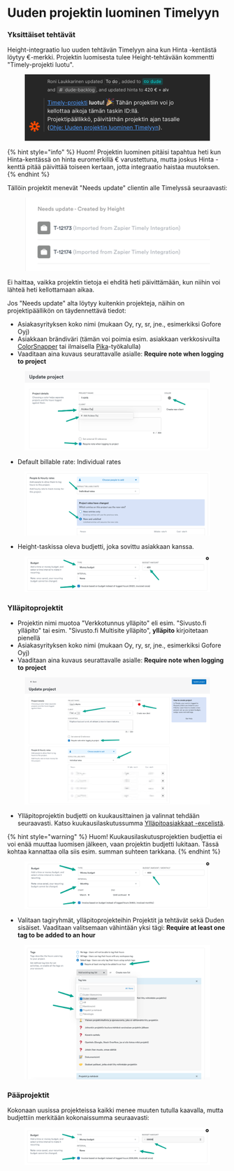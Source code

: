 # Uuden projektin luominen Timelyyn

### Yksittäiset tehtävät

Height-integraatio luo uuden tehtävän Timelyyn aina kun Hinta -kentästä löytyy €-merkki. Projektin luomisesta tulee Height-tehtävään kommentti "Timely-projekti luotu".

<div align="left">

<figure><img src="../../../.gitbook/assets/image (7).png" alt=""><figcaption></figcaption></figure>

</div>

{% hint style="info" %}
Huom! Projektin luominen pitäisi tapahtua heti kun Hinta-kentässä on hinta euromerkillä € varustettuna, mutta joskus Hinta -kenttä pitää päivittää toiseen kertaan, jotta integraatio haistaa muutoksen.
{% endhint %}

Tällöin projektit menevät "Needs update" clientin alle Timelyssä seuraavasti:

<div align="left">

<figure><img src="../../../.gitbook/assets/image (4).png" alt=""><figcaption></figcaption></figure>

</div>

Ei haittaa, vaikka projektin tietoja ei ehditä heti päivittämään, kun niihin voi lähteä heti kellottamaan aikaa.

Jos "Needs update" alta löytyy kuitenkin projekteja, näihin on projektipäällikön on täydennettävä tiedot:

* Asiakasyrityksen koko nimi (mukaan Oy, ry, sr, jne., esimerkiksi Gofore Oyj)
* Asiakkaan brändiväri (tämän voi poimia esim. asiakkaan verkkosivuilta [ColorSnapper](https://colorsnapper.com/) tai ilmaisella [Pika](https://github.com/superhighfives/pika)-työkalulla)
* Vaaditaan aina kuvaus seurattavalle asialle: **Require note when logging to project**

<figure><img src="../../../.gitbook/assets/image (2).png" alt=""><figcaption></figcaption></figure>

* Default billable rate: Individual rates

<figure><img src="../../../.gitbook/assets/image (1).png" alt=""><figcaption></figcaption></figure>

* Height-taskissa oleva budjetti, joka sovittu asiakkaan kanssa.

<figure><img src="../../../.gitbook/assets/image (3).png" alt=""><figcaption></figcaption></figure>

### Ylläpitoprojektit

* Projektin nimi muotoa "Verkkotunnus ylläpito" eli esim. "Sivusto.fi ylläpito" tai esim. "Sivusto.fi Multisite ylläpito", **ylläpito** kirjoitetaan pienellä
* Asiakasyrityksen koko nimi (mukaan Oy, ry, sr, jne., esimerkiksi Gofore Oyj)
* Vaaditaan aina kuvaus seurattavalle asialle: **Require note when logging to project**

<figure><img src="../../../.gitbook/assets/image (1) (1) (1).png" alt=""><figcaption></figcaption></figure>

* Ylläpitoprojektin budjetti on kuukausittainen ja valinnat tehdään seuraavasti. Katso kuukausilaskutussumma [Ylläpitoasiakkaat -excelistä](https://docs.google.com/spreadsheets/d/1Z0V7aShadlQDsQ3TtHKSKmD7jlvkJ3v4cWHUEEsobDA/edit#gid=0).

{% hint style="warning" %}
Huom! Kuukausilaskutusprojektien budjettia ei voi enää muuttaa luomisen jälkeen, vaan projektin budjetti lukitaan. Tässä kohtaa kannattaa olla siis esim. summan suhteen tarkkana.
{% endhint %}

<figure><img src="../../../.gitbook/assets/image (6).png" alt=""><figcaption></figcaption></figure>

* Valitaan tagiryhmät, ylläpitoprojekteihin Projektit ja tehtävät sekä Duden sisäiset. Vaaditaan valitsemaan vähintään yksi tägi: **Require at least one tag to be added to an hour**

<figure><img src="../../../.gitbook/assets/image (3) (1).png" alt=""><figcaption></figcaption></figure>

### Pääprojektit

Kokonaan uusissa projekteissa kaikki menee muuten tutulla kaavalla, mutta budjettiin merkitään kokonaissumma seuraavasti:

<figure><img src="../../../.gitbook/assets/image (5).png" alt=""><figcaption></figcaption></figure>
